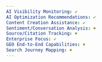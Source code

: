 ```yaml
---
AI Visibility Monitoring: ✔
AI Optimization Recommendations: ✔
Content Creation Assistance: ✔
Sentiment/Conversation Analysis: ✖
Source/Citation Tracking: ✖
Enterprise Focus: ✔
GEO End-to-End Capabilities: ✖
Search Journey Mapping: ✖
---
```

